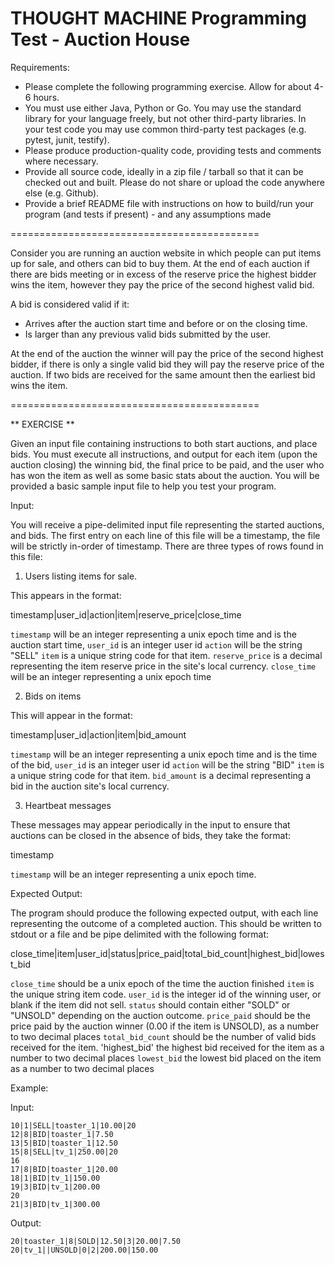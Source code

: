 # THOUGHT MACHINE Programming Test - Auction House

Requirements:
 - Please complete the following programming exercise. Allow for about 4-6 hours.
 - You must use either Java, Python or Go. You may use the standard library for your
   language freely, but not other third-party libraries. In your test code you may use
   common third-party test packages (e.g. pytest, junit, testify).
 - Please produce production-quality code, providing tests and comments where necessary.
 - Provide all source code, ideally in a zip file / tarball so that it can be checked out and
   built. Please do not share or upload the code anywhere else (e.g. Github).
 - Provide a brief README file with instructions on how to build/run your program (and tests if
   present) - and any assumptions made

===========================================

Consider you are running an auction website in which people can put items up for sale, and others
can bid to buy them. At the end of each auction if there are bids meeting or in excess of the
reserve price the highest bidder wins the item, however they pay the price of the second highest
valid bid.

A bid is considered valid if it:
  * Arrives after the auction start time and before or on the closing time.
  * Is larger than any previous valid bids submitted by the user.

At the end of the auction the winner will pay the price of the second highest bidder, if there
is only a single valid bid they will pay the reserve price of the auction. If two bids are received
for the same amount then the earliest bid wins the item.


===========================================

** EXERCISE **

Given an input file containing instructions to both start auctions, and place bids. You must
execute all instructions, and output for each item (upon the auction closing) the winning bid,
the final price to be paid, and the user who has won the item as well as some basic stats about
the auction. You will be provided a basic sample input file to help you test your program.

Input:

You will receive a pipe-delimited input file representing the started auctions, and bids. The
first entry on each line of this file will be a timestamp, the file will be strictly in-order
of timestamp. There are three types of rows found in this file:

1) Users listing items for sale.

This appears in the format:

timestamp|user_id|action|item|reserve_price|close_time

`timestamp` will be an integer representing a unix epoch time and is the auction start time,
`user_id` is an integer user id
`action` will be the string "SELL"
`item` is a unique string code for that item.
`reserve_price` is a decimal representing the item reserve price in the site's local currency.
`close_time` will be an integer representing a unix epoch time


2) Bids on items

This will appear in the format:

timestamp|user_id|action|item|bid_amount

`timestamp` will be an integer representing a unix epoch time and is the time of the bid,
`user_id` is an integer user id
`action` will be the string "BID"
`item` is a unique string code for that item.
`bid_amount` is a decimal representing a bid in the auction site's local currency.

3) Heartbeat messages

These messages may appear periodically in the input to ensure that auctions can be closed
in the absence of bids, they take the format:

timestamp

`timestamp` will be an integer representing a unix epoch time.


Expected Output:

The program should produce the following expected output, with each line representing the
outcome of a completed auction. This should be written to stdout or a file and be pipe
delimited with the following format:

close_time|item|user_id|status|price_paid|total_bid_count|highest_bid|lowest_bid

`close_time` should be a unix epoch of the time the auction finished
`item` is the unique string item code.
`user_id` is the integer id of the winning user, or blank if the item did not sell.
`status` should contain either "SOLD" or "UNSOLD" depending on the auction outcome.
`price_paid` should be the price paid by the auction winner (0.00 if the item is UNSOLD), as a
number to two decimal places
`total_bid_count` should be the number of valid bids received for the item.
'highest_bid' the highest bid received for the item as a number to two decimal places
`lowest_bid` the lowest bid placed on the item as a number to two decimal places


Example:

Input:
```
10|1|SELL|toaster_1|10.00|20
12|8|BID|toaster_1|7.50
13|5|BID|toaster_1|12.50
15|8|SELL|tv_1|250.00|20
16
17|8|BID|toaster_1|20.00
18|1|BID|tv_1|150.00
19|3|BID|tv_1|200.00
20
21|3|BID|tv_1|300.00
```

Output:
```
20|toaster_1|8|SOLD|12.50|3|20.00|7.50
20|tv_1||UNSOLD|0|2|200.00|150.00
```